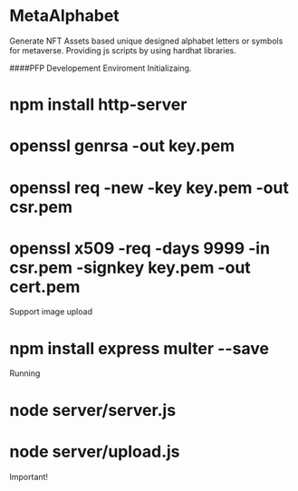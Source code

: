 # MetaAlphabet
Generate NFT Assets based unique designed alphabet letters or symbols for metaverse.
Providing js scripts by using hardhat libraries.



####PFP Developement Enviroment Initializaing.

# npm install http-server
# openssl genrsa -out key.pem
# openssl req -new -key key.pem -out csr.pem
# openssl x509 -req -days 9999 -in csr.pem -signkey key.pem -out cert.pem

Support image upload
# npm install express multer --save


Running
# node server/server.js 
# node server/upload.js 


Important!

